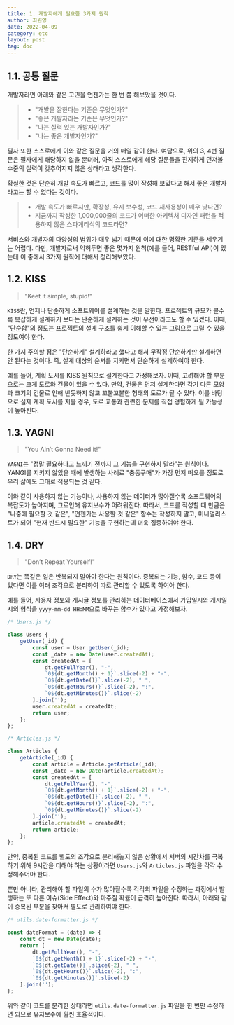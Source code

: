 ```yaml
---
title: 1. 개발자에게 필요한 3가지 원칙
author: 최원영
date: 2022-04-09
category: etc
layout: post
tag: doc
---
```


## 1.1. 공통 질문

개발자라면 아래와 같은 고민을 언젠가는 한 번 쯤 해보았을 것이다. 

> - "개발을 잘한다는 기준은 무엇인가?"
> - "좋은 개발자라는 기준은 무엇인가?"
> - "나는 실력 있는 개발자인가?"
> - "나는 좋은 개발자인가?"

필자 또한 스스로에게 이와 같은 질문을 거의 매일 같이 한다. 여담으로, 위의 3, 4번 질문은 필자에게 해당하지 않을 뿐더러, 아직 스스로에게 해당 질문들을 진지하게 던져볼 수준의 실력이 갖추어지지 않은 상태라고 생각한다.

확실한 것은 단순히 개발 속도가 빠르고, 코드를 많이 작성해 보았다고 해서 좋은 개발자라고는 할 수 없다는 것이다.

> - 개발 속도가 빠르지만, 확장성, 유지 보수성, 코드 재사용성이 매우 낮다면?
> - 지금까지 작성한 1,000,000줄의 코드가 어떠한 아키텍처 디자인 패턴을 적용하지 않은 스파게티식의 코드라면?

서비스와 개발자의 다양성의 범위가 매우 넓기 때문에 이에 대한 명확한 기준을 세우기는 어렵다. 다만, 개발자로써 익혀두면 좋은 몇가지 원칙(예를 들어, RESTful API)이 있는데 이 중에서 3가지 원칙에 대해서 정리해보았다.

## 1.2. KISS

> "Keet it simple, stupid!"

`KISS`란, 언제나 단순하게 소프트웨어를 설계하는 것을 말한다. 프로젝트의 규모가 클수록 복잡하게 설계하기 보다는 단순하게 설계하는 것이 우선이라고도 할 수 있겠다. 이때, "단순함"의 정도는 프로젝트의 설계 구조를 쉽게 이해할 수 있는 그림으로 그릴 수 있을 정도여야 한다.

한 가지 주의할 점은 "단순하게" 설계하라고 했다고 해서 무작정 단순하게만 설계하면 안 된다는 것이다. 즉, 설계 대상의 순서를 지키면서 단순하게 설계하여야 한다.

예를 들어, 계획 도시를 KISS 원칙으로 설계한다고 가정해보자. 이때, 고려해야 할 부분으로는 크게 도로와 건물이 있을 수 있다. 만약, 건물은 먼저 설계한다면 각기 다른 모양과 크기의 건물로 인해 반듯하지 않고 꼬불꼬불한 형태의 도로가 될 수 있다. 이를 바탕으로 실제 계획 도시를 지을 경우, 도로 교통과 관련한 문제를 직접 경험하게 될 가능성이 높아진다.

## 1.3. YAGNI

> "You Ain’t Gonna Need it!"

`YAGNI`는 "정말 필요하다고 느끼기 전까지 그 기능을 구현하지 말라"는 원칙이다. YANGI를 지키지 않았을 때에 발생하는 사례로 "충동구매"가 가장 먼저 떠오를 정도로 우리 삶에도 그대로 적용되는 것 같다.

이와 같이 사용하지 않는 기능이나, 사용하지 않는 데이터가 많아질수록 소프트웨어의 복잡도가 높아지며, 그로인해 유지보수가 어려워진다. 따라서, 코드를 작성할 때 만큼은 "나중에 필요할 것 같은", "언젠가는 사용할 것 같은" 함수는 작성하지 말고, 미니멀리스트가 되어 "현재 반드시 필요한" 기능을 구현하는데 더욱 집중하여야 한다.

## 1.4. DRY

> "Don’t Repeat Yourself!"

`DRY`는 똑같은 일은 반복되지 말아야 한다는 원칙이다. 중복되는 기능, 함수, 코드 등이 있다면 이를 여러 조각으로 분리하여 따로 관리할 수 있도록 하여야 한다.

예를 들어, 사용자 정보와 게시글 정보를 관리하는 데이터베이스에서 가입일시와 게시일시의 형식을 `yyyy-mm-dd HH:MM`으로 바꾸는 함수가 있다고 가정해보자.

```js
/* Users.js */

class Users {
    getUser(_id) {
        const user = User.getUser(_id);
        const _date = new Date(user.createdAt);
        const createdAt = [
            dt.getFullYear(), "-",
            `0${dt.getMonth() + 1}`.slice(-2) + "-",
            `0${dt.getDate()}`.slice(-2), " ",
            `0${dt.getHours()}`.slice(-2), ":",
            `0${dt.getMinutes()}`.slice(-2)
        ].join('');
        user.createdAt = createdAt;
        return user;
    };
};
```

```js
/* Articles.js */

class Articles {
    getArticle(_id) {
        const article = Article.getArticle(_id);
        const _date = new Date(article.createdAt);
        const createdAt = [
            dt.getFullYear(), "-",
            `0${dt.getMonth() + 1}`.slice(-2) + "-",
            `0${dt.getDate()}`.slice(-2), " ",
            `0${dt.getHours()}`.slice(-2), ":",
            `0${dt.getMinutes()}`.slice(-2)
        ].join('');
        article.createdAt = createdAt;
        return article;
    };
};
```

만약, 중복된 코드를 별도의 조각으로 분리해놓지 않은 상황에서 서버의 시간차를 극복하기 위해 9시간을 더해야 하는 상황이라면 `Users.js`와 `Articles.js` 파일을 각각 수정해주어야 한다.

뿐만 아니라, 관리해야 할 파일의 수가 많아질수록 각각의 파일을 수정하는 과정에서 발생하는 또 다른 이슈(Side Effect)와 마주칠 확률이 급격히 높아진다. 따라서, 아래와 같이 중복된 부분을 찾아서 별도로 관리하여야 한다.

```js
/* utils.date-formatter.js */

const dateFormat = (date) => {
    const dt = new Date(date);
    return [
        dt.getFullYear(), "-",
        `0${dt.getMonth() + 1}`.slice(-2) + "-",
        `0${dt.getDate()}`.slice(-2), " ",
        `0${dt.getHours()}`.slice(-2), ":",
        `0${dt.getMinutes()}`.slice(-2)
    ].join('');
};
```

위와 같이 코드를 분리한 상태라면 `utils.date-formatter.js` 파일을 한 번만 수정하면 되므로 유지보수에 훨씬 효율적이다.